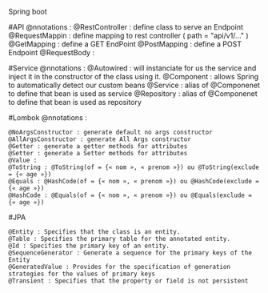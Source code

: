 Spring boot



#API @nnotations : 
    @RestController : define class to serve an Endpoint
    @RequestMappin : define mapping to rest controller ( path = "api/v1/..." )
    @GetMapping : define a GET EndPoint
    @PostMapping : define a POST Endpoint
    @RequestBody : 


#Service @nnotations :
    @Autowired : will instanciate for us the service and inject it in the constructor of the class using it.
    @Component : allows Spring to automatically detect our custom beans
    @Service : alias of @Componenet to define that bean is used as service
    @Repository : alias of @Componenet to define that bean is used as repository

#Lombok @nnotations : 
    
    @NoArgsConstructor : generate default no args constructor
    @AllArgsConstructor : generate All Args constructor
    @Getter : generate a getter methods for attributes  
    @Setter : generate a Setter methods for attributes
    @Value : 
    @ToString : @ToString(of = {« nom », « prenom »}) ou @ToString(exclude = {« age »})
    @Equals : @HashCode(of = {« nom », « prenom »}) ou @HashCode(exclude = {« age »})
    @HashCode : @Equals(of = {« nom », « prenom »}) ou @Equals(exclude = {« age »})

#JPA

    @Entity : Specifies that the class is an entity.
    @Table : Specifies the primary table for the annotated entity.
    @Id : Specifies the primary key of an entity.
    @SequenceGenerator : Generate a sequence for the primary keys of the Entity
    @GeneratedValue : Provides for the specification of generation strategies for the values of primary keys
    @Transient : Specifies that the property or field is not persistent
